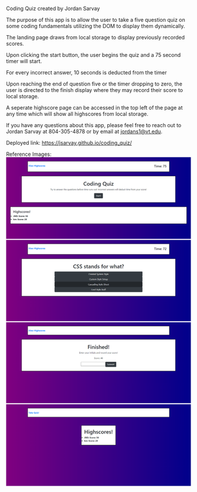 Coding Quiz
created by Jordan Sarvay

The purpose of this app is to allow the user to take a five question quiz on some coding fundamentals utilizing the DOM to display them dynamically.

The landing page draws from local storage to display previously recorded scores.

Upon clicking the start button, the user begins the quiz and a 75 second timer will start.

For every incorrect answer, 10 seconds is deducted from the timer

Upon reaching the end of question five or the timer dropping to zero, the user is directed to the finish 
display where they may record their score to local storage.

A seperate highscore page can be accessed in the top left of the page at any time which will show all highscores from local storage.

If you have any questions about this app, please feel free to reach out to Jordan Sarvay at 804-305-4878 or by email at jordans1@vt.edu.

Deployed link: https://jsarvay.github.io/coding_quiz/

Reference Images:
![landing](./Assets/landing.png)
![Questions](./Assets/Questions.png)
![End](./Assets/end.png)
![Highscores](./Assets/Highscores.png)